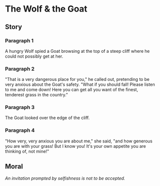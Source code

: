 
# The Wolf & the Goat

## Story


### Paragraph 1

A hungry Wolf spied a Goat browsing at the top of a steep cliff where he could not possibly get at her.



### Paragraph 2

"That is a very dangerous place for you," he called out, pretending to be very anxious about the Goat's safety. "What if you should fall! Please listen to me and come down! Here you can get all you want of the finest, tenderest grass in the country."



### Paragraph 3

The Goat looked over the edge of the cliff.



### Paragraph 4

"How very, very anxious you are about me," she said, "and how generous you are with your grass! But I know you! It's your own appetite you are thinking of, not mine!"



## Moral

_An invitation prompted by selfishness is not to be accepted._

